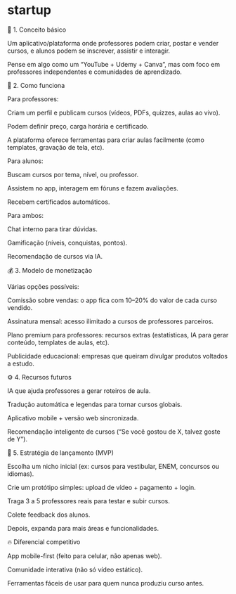 # startup

🧩 1. Conceito básico

Um aplicativo/plataforma onde professores podem criar, postar e vender cursos, e alunos podem se inscrever, assistir e interagir.

Pense em algo como um “YouTube + Udemy + Canva”, mas com foco em professores independentes e comunidades de aprendizado.

🧠 2. Como funciona

Para professores:

Criam um perfil e publicam cursos (vídeos, PDFs, quizzes, aulas ao vivo).

Podem definir preço, carga horária e certificado.

A plataforma oferece ferramentas para criar aulas facilmente (como templates, gravação de tela, etc).

Para alunos:

Buscam cursos por tema, nível, ou professor.

Assistem no app, interagem em fóruns e fazem avaliações.

Recebem certificados automáticos.

Para ambos:

Chat interno para tirar dúvidas.

Gamificação (níveis, conquistas, pontos).

Recomendação de cursos via IA.

💰 3. Modelo de monetização

Várias opções possíveis:

Comissão sobre vendas: o app fica com 10–20% do valor de cada curso vendido.

Assinatura mensal: acesso ilimitado a cursos de professores parceiros.

Plano premium para professores: recursos extras (estatísticas, IA para gerar conteúdo, templates de aulas, etc).

Publicidade educacional: empresas que queiram divulgar produtos voltados a estudo.

⚙️ 4. Recursos futuros

IA que ajuda professores a gerar roteiros de aula.

Tradução automática e legendas para tornar cursos globais.

Aplicativo mobile + versão web sincronizada.

Recomendação inteligente de cursos (“Se você gostou de X, talvez goste de Y”).

🚀 5. Estratégia de lançamento (MVP)

Escolha um nicho inicial (ex: cursos para vestibular, ENEM, concursos ou idiomas).

Crie um protótipo simples: upload de vídeo + pagamento + login.

Traga 3 a 5 professores reais para testar e subir cursos.

Colete feedback dos alunos.

Depois, expanda para mais áreas e funcionalidades.

🔥 Diferencial competitivo

App mobile-first (feito para celular, não apenas web).

Comunidade interativa (não só vídeo estático).

Ferramentas fáceis de usar para quem nunca produziu curso antes.